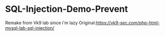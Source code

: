 # SQL-Injection-Demo-Prevent
Remake from Vk9 lab since i'm lazy
Original:https://vk9-sec.com/php-html-mysql-lab-sql-injection/
